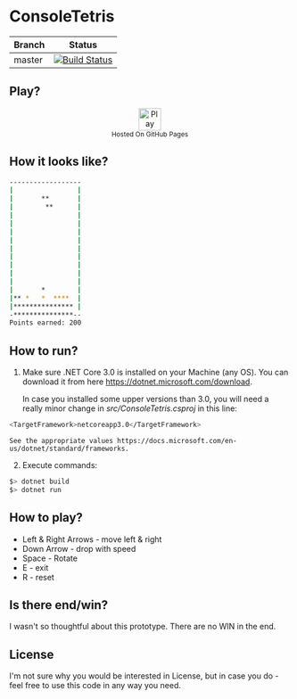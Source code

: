 # ConsoleTetris

|Branch      |Status   |
|------------|---------|
|master      | [![Build Status](https://api.travis-ci.com/optiklab/ConsoleTetris.svg?branch=main)](https://api.travis-ci.com/optiklab/ConsoleTetris.svg?branch=main) |

## Play?

<p align="center">
	<a href="https://optiklab.github.io/ConsoleTetris" alt="Play Now">
		<img height="40"src="https://img.shields.io/badge/Play-Now-gray?style=flat-square&logo=github" title="Play Now" alt="Play Now"/>
	</a>
	<br />
	<sub>Hosted On GitHub Pages</sub>
</p>

## How it looks like?

```bash
------------------
|                |
|       **       |
|        **      |
|                |
|                |
|                |
|                |
|                |
|                |
|                |
|                |
|                |
|       *        |
|** *   *  ****  |
|*************** |
-***************--
Points earned: 200
```

## How to run?

1. Make sure .NET Core 3.0 is installed on your Machine (any OS).
   You can download it from here https://dotnet.microsoft.com/download.
   
   In case you installed some upper versions than 3.0, you will need a really minor change in *src/ConsoleTetris.csproj* in this line:
```bash
<TargetFramework>netcoreapp3.0</TargetFramework>
```
    See the appropriate values https://docs.microsoft.com/en-us/dotnet/standard/frameworks.    

2. Execute commands:
```bash
$> dotnet build
$> dotnet run
```

## How to play?

* Left & Right Arrows - move left & right
* Down Arrow - drop with speed
* Space - Rotate
* E - exit
* R - reset

## Is there end/win?

I wasn't so thoughtful about this prototype. There are no WIN in the end.


## License

I'm not sure why you would be interested in License, but in case you do - feel free to use this code in any way you need.
